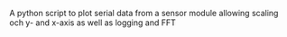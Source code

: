 A python script to plot serial data from a sensor module allowing scaling och y- and x-axis as well as logging and FFT
